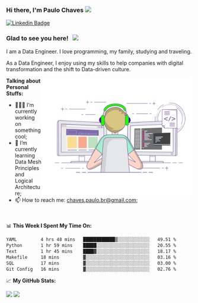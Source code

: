 ### Hi there, I'm Paulo Chaves</a> <img src="https://media.giphy.com/media/hvRJCLFzcasrR4ia7z/giphy.gif" width="25px">

[![Linkedin Badge](https://img.shields.io/badge/-LinkedIn-0e76a8?style=flat-square&logo=Linkedin&logoColor=white)](https://www.linkedin.com/in/paulo-sergio-dias-chaves-74442749)

### Glad to see you here! &nbsp; ![](https://visitor-badge.glitch.me/badge?page_id=paulosdchaves.paulosdchaves)

I am a Data Engineer. I love programming, my family, studying and traveling.

As a Data Engineer, I enjoy using my skills to help companies with digital transformation and the shift to Data-driven culture.

<img align="right" alt="GIF" src="https://github.com/paulosdchaves/paulosdchaves/blob/master/coding.gif?raw=true" width="408" height="318" />
  

**Talking about Personal Stuffs:**

- 👨🏻‍💻 I’m currently working on something cool;
- 🚀 I’m currently learning Data Mesh Principles and Logical Architecture;
- 📫 How to reach me: chaves.paulo.br@gmail.com;

</br>

📊 **This Week I Spent My Time On:**
<!--START_SECTION:waka-->

```text
YAML         4 hrs 48 mins   ████████████▒░░░░░░░░░░░░   49.51 %
Python       1 hr 59 mins    █████░░░░░░░░░░░░░░░░░░░░   20.55 %
Text         1 hr 45 mins    ████▓░░░░░░░░░░░░░░░░░░░░   18.17 %
Makefile     18 mins         ▓░░░░░░░░░░░░░░░░░░░░░░░░   03.16 %
SQL          17 mins         ▓░░░░░░░░░░░░░░░░░░░░░░░░   03.00 %
Git Config   16 mins         ▓░░░░░░░░░░░░░░░░░░░░░░░░   02.76 %
```

<!--END_SECTION:waka-->


📈 **My GitHub Stats:**

<p>
  <img height="180em" src="https://github-readme-stats.vercel.app/api?username=paulosdchaves&show_icons=true&hide_border=true&&count_private=true&include_all_commits=true" />
  <img height="180em" src="https://github-readme-stats.vercel.app/api/top-langs/?username=paulosdchaves&exclude_repo=KNN-Image-Classification&show_icons=true&hide_border=true&layout=compact&langs_count=8"/>
</p>




